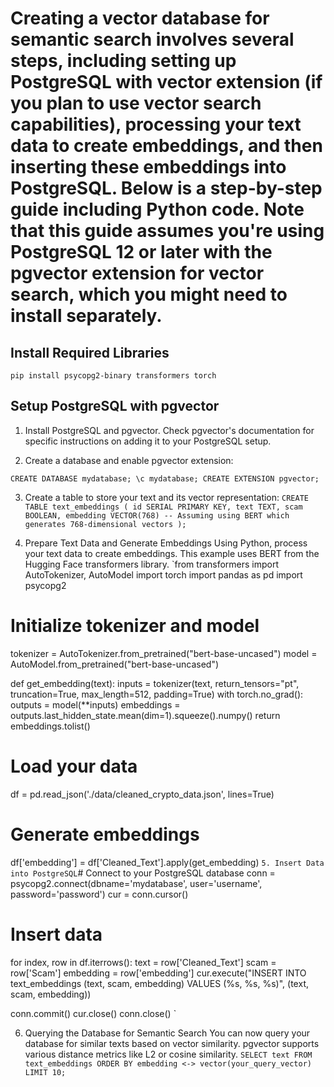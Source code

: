 # Creating a vector database for semantic search involves several steps, including setting up PostgreSQL with vector extension (if you plan to use vector search capabilities), processing your text data to create embeddings, and then inserting these embeddings into PostgreSQL. Below is a step-by-step guide including Python code. Note that this guide assumes you're using PostgreSQL 12 or later with the pgvector extension for vector search, which you might need to install separately.

## Install Required Libraries
`
pip install psycopg2-binary transformers torch
`
## Setup PostgreSQL with pgvector

1. Install PostgreSQL and pgvector. Check pgvector's documentation for specific instructions on adding it to your PostgreSQL setup.

2. Create a database and enable pgvector extension:

`
CREATE DATABASE mydatabase;
\c mydatabase;
CREATE EXTENSION pgvector;
`

3. Create a table to store your text and its vector representation:
`
CREATE TABLE text_embeddings (
    id SERIAL PRIMARY KEY,
    text TEXT,
    scam BOOLEAN,
    embedding VECTOR(768) -- Assuming using BERT which generates 768-dimensional vectors
);
`

4. Prepare Text Data and Generate Embeddings
Using Python, process your text data to create embeddings. This example uses BERT from the Hugging Face transformers library.
`from transformers import AutoTokenizer, AutoModel
import torch
import pandas as pd
import psycopg2

# Initialize tokenizer and model
tokenizer = AutoTokenizer.from_pretrained("bert-base-uncased")
model = AutoModel.from_pretrained("bert-base-uncased")

def get_embedding(text):
    inputs = tokenizer(text, return_tensors="pt", truncation=True, max_length=512, padding=True)
    with torch.no_grad():
        outputs = model(**inputs)
    embeddings = outputs.last_hidden_state.mean(dim=1).squeeze().numpy()
    return embeddings.tolist()

# Load your data
df = pd.read_json('./data/cleaned_crypto_data.json', lines=True)

# Generate embeddings
df['embedding'] = df['Cleaned_Text'].apply(get_embedding)
`
5. Insert Data into PostgreSQL
`# Connect to your PostgreSQL database
conn = psycopg2.connect(dbname='mydatabase', user='username', password='password')
cur = conn.cursor()

# Insert data
for index, row in df.iterrows():
    text = row['Cleaned_Text']
    scam = row['Scam']
    embedding = row['embedding']
    cur.execute("INSERT INTO text_embeddings (text, scam, embedding) VALUES (%s, %s, %s)", (text, scam, embedding))

conn.commit()
cur.close()
conn.close()
`

6. Querying the Database for Semantic Search
You can now query your database for similar texts based on vector similarity. pgvector supports various distance metrics like L2 or cosine similarity.
`SELECT text FROM text_embeddings
ORDER BY embedding <-> vector(your_query_vector)
LIMIT 10;
`

